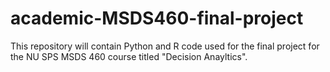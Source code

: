 # academic-MSDS460-final-project
This repository will contain Python and R code used for the final project for the NU SPS MSDS 460 course titled "Decision Anayltics".
